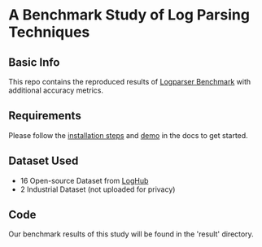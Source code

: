 # A Benchmark Study of Log Parsing Techniques

## Basic Info
This repo contains the reproduced results of [Logparser Benchmark](https://github.com/logpai/logparser) with additional accuracy metrics.

## Requirements
Please follow the [installation steps](https://logparser.readthedocs.io/en/latest/installation/dependency.html) and [demo](https://logparser.readthedocs.io/en/latest/demo.html) in the docs to get started. 

## Dataset Used
* 16 Open-source Dataset from [LogHub](https://github.com/logpai/loghub)
* 2 Industrial Dataset (not uploaded for privacy) 

## Code
Our benchmark results of this study will be found in the 'result' directory.
